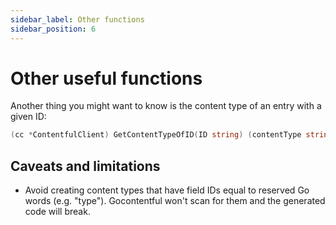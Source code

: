 ```yaml
---
sidebar_label: Other functions
sidebar_position: 6
---
```


# Other useful functions

Another thing you might want to know is the content type of an entry with a given ID:

```go
(cc *ContentfulClient) GetContentTypeOfID(ID string) (contentType string)
```

## Caveats and limitations

- Avoid creating content types that have field IDs equal to reserved Go words (e.g. "type").
  Gocontentful won't scan for them and the generated code will break.
